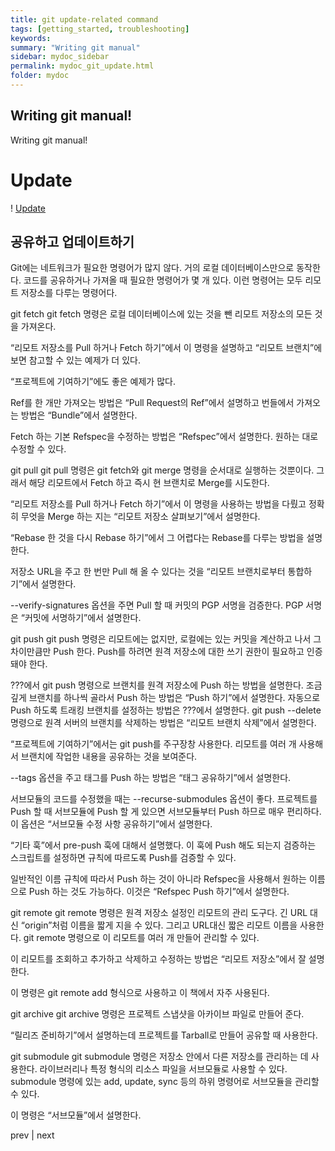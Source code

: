 ```yaml
---
title: git update-related command
tags: [getting_started, troubleshooting]
keywords:
summary: "Writing git manual"
sidebar: mydoc_sidebar
permalink: mydoc_git_update.html
folder: mydoc
---
```


## Writing git manual! 
Writing git manual! 

# Update

! [Update](C:\Users\IT333-8-PC\git-lecture\images\update.jpeg)

## 공유하고 업데이트하기

Git에는 네트워크가 필요한 명령어가 많지 않다. 거의 로컬 데이터베이스만으로 동작한다. 코드를 공유하거나 가져올 때 필요한 명령어가 몇 개 있다. 이런 명령어는 모두 리모트 저장소를 다루는 명령어다.

git fetch
git fetch 명령은 로컬 데이터베이스에 있는 것을 뺀 리모트 저장소의 모든 것을 가져온다.

“리모트 저장소를 Pull 하거나 Fetch 하기”에서 이 명령을 설명하고 “리모트 브랜치”에 보면 참고할 수 있는 예제가 더 있다.

“프로젝트에 기여하기”에도 좋은 예제가 많다.

Ref를 한 개만 가져오는 방법은 “Pull Request의 Ref”에서 설명하고 번들에서 가져오는 방법은 “Bundle”에서 설명한다.

Fetch 하는 기본 Refspec을 수정하는 방법은 “Refspec”에서 설명한다. 원하는 대로 수정할 수 있다.

git pull
git pull 명령은 git fetch와 git merge 명령을 순서대로 실행하는 것뿐이다. 그래서 해당 리모트에서 Fetch 하고 즉시 현 브랜치로 Merge를 시도한다.

“리모트 저장소를 Pull 하거나 Fetch 하기”에서 이 명령을 사용하는 방법을 다뤘고 정확히 무엇을 Merge 하는 지는 “리모트 저장소 살펴보기”에서 설명한다.

“Rebase 한 것을 다시 Rebase 하기”에서 그 어렵다는 Rebase를 다루는 방법을 설명한다.

저장소 URL을 주고 한 번만 Pull 해 올 수 있다는 것을 “리모트 브랜치로부터 통합하기”에서 설명한다.

--verify-signatures 옵션을 주면 Pull 할 때 커밋의 PGP 서명을 검증한다. PGP 서명은 “커밋에 서명하기”에서 설명한다.

git push
git push 명령은 리모트에는 없지만, 로컬에는 있는 커밋을 계산하고 나서 그 차이만큼만 Push 한다. Push를 하려면 원격 저장소에 대한 쓰기 권한이 필요하고 인증돼야 한다.

???에서 git push 명령으로 브랜치를 원격 저장소에 Push 하는 방법을 설명한다. 조금 깊게 브랜치를 하나씩 골라서 Push 하는 방법은 “Push 하기”에서 설명한다. 자동으로 Push 하도록 트래킹 브랜치를 설정하는 방법은 ???에서 설명한다. git push --delete 명령으로 원격 서버의 브랜치를 삭제하는 방법은 “리모트 브랜치 삭제”에서 설명한다.

“프로젝트에 기여하기”에서는 git push를 주구장창 사용한다. 리모트를 여러 개 사용해서 브랜치에 작업한 내용을 공유하는 것을 보여준다.

--tags 옵션을 주고 태그를 Push 하는 방법은 “태그 공유하기”에서 설명한다.

서브모듈의 코드를 수정했을 때는 --recurse-submodules 옵션이 좋다. 프로젝트를 Push 할 때 서브모듈에 Push 할 게 있으면 서브모듈부터 Push 하므로 매우 편리하다. 이 옵션은 “서브모듈 수정 사항 공유하기”에서 설명한다.

“기타 훅”에서 pre-push 훅에 대해서 설명했다. 이 훅에 Push 해도 되는지 검증하는 스크립트를 설정하면 규칙에 따르도록 Push를 검증할 수 있다.

일반적인 이름 규칙에 따라서 Push 하는 것이 아니라 Refspec을 사용해서 원하는 이름으로 Push 하는 것도 가능하다. 이것은 “Refspec Push 하기”에서 설명한다.

git remote
git remote 명령은 원격 저장소 설정인 리모트의 관리 도구다. 긴 URL 대신 “origin”처럼 이름을 짧게 지을 수 있다. 그리고 URL대신 짧은 리모트 이름을 사용한다. git remote 명령으로 이 리모트를 여러 개 만들어 관리할 수 있다.

이 리모트를 조회하고 추가하고 삭제하고 수정하는 방법은 “리모트 저장소”에서 잘 설명한다.

이 명령은 git remote add <name> <url> 형식으로 사용하고 이 책에서 자주 사용된다.

git archive
git archive 명령은 프로젝트 스냅샷을 아카이브 파일로 만들어 준다.

“릴리즈 준비하기”에서 설명하는데 프로젝트를 Tarball로 만들어 공유할 때 사용한다.

git submodule
git submodule 명령은 저장소 안에서 다른 저장소를 관리하는 데 사용한다. 라이브러리나 특정 형식의 리소스 파일을 서브모듈로 사용할 수 있다. submodule 명령에 있는 add, update, sync 등의 하위 명령어로 서브모듈을 관리할 수 있다.

이 명령은 “서브모듈”에서 설명한다.

prev | next